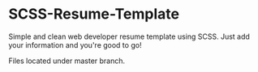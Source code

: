 # SCSS-Resume-Template
Simple and clean web developer resume template using SCSS. Just add your information and you're good to go! 

Files located under master branch. 
